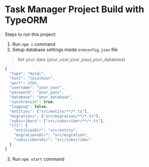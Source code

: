 # Task Manager Project Build with TypeORM

Steps to run this project:

1. Run `npm i` command
2. Setup database settings inside `ormconfig.json` file

> Set your data (your_user,your_pass,your_database)

```js
{
  "type": "mysql",
  "host": "localhost",
  "port": 3306,
  "username": "your_user",
  "password": "your_pass",
  "database": "your_database",
  "synchronize": true,
  "logging": false,
  "entities": ["src/entity/**/*.ts"],
  "migrations": ["src/migration/**/*.ts"],
  "subscribers": ["src/subscriber/**/*.ts"],
  "cli": {
    "entitiesDir": "src/entity",
    "migrationsDir": "src/migration",
    "subscribersDir": "src/subscriber"
  }
}
```

3. Run `npm start` command
